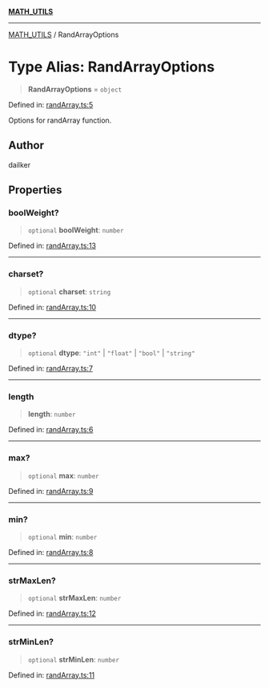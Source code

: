 [**MATH_UTILS**](../README.md)

***

[MATH_UTILS](../README.md) / RandArrayOptions

# Type Alias: RandArrayOptions

> **RandArrayOptions** = `object`

Defined in: [randArray.ts:5](https://github.com/dailker/everyutil/blob/0868190298b8cf2d6514015ce5723c81497e5681/src/math/randArray.ts#L5)

Options for randArray function.

## Author

dailker

## Properties

### boolWeight?

> `optional` **boolWeight**: `number`

Defined in: [randArray.ts:13](https://github.com/dailker/everyutil/blob/0868190298b8cf2d6514015ce5723c81497e5681/src/math/randArray.ts#L13)

***

### charset?

> `optional` **charset**: `string`

Defined in: [randArray.ts:10](https://github.com/dailker/everyutil/blob/0868190298b8cf2d6514015ce5723c81497e5681/src/math/randArray.ts#L10)

***

### dtype?

> `optional` **dtype**: `"int"` \| `"float"` \| `"bool"` \| `"string"`

Defined in: [randArray.ts:7](https://github.com/dailker/everyutil/blob/0868190298b8cf2d6514015ce5723c81497e5681/src/math/randArray.ts#L7)

***

### length

> **length**: `number`

Defined in: [randArray.ts:6](https://github.com/dailker/everyutil/blob/0868190298b8cf2d6514015ce5723c81497e5681/src/math/randArray.ts#L6)

***

### max?

> `optional` **max**: `number`

Defined in: [randArray.ts:9](https://github.com/dailker/everyutil/blob/0868190298b8cf2d6514015ce5723c81497e5681/src/math/randArray.ts#L9)

***

### min?

> `optional` **min**: `number`

Defined in: [randArray.ts:8](https://github.com/dailker/everyutil/blob/0868190298b8cf2d6514015ce5723c81497e5681/src/math/randArray.ts#L8)

***

### strMaxLen?

> `optional` **strMaxLen**: `number`

Defined in: [randArray.ts:12](https://github.com/dailker/everyutil/blob/0868190298b8cf2d6514015ce5723c81497e5681/src/math/randArray.ts#L12)

***

### strMinLen?

> `optional` **strMinLen**: `number`

Defined in: [randArray.ts:11](https://github.com/dailker/everyutil/blob/0868190298b8cf2d6514015ce5723c81497e5681/src/math/randArray.ts#L11)
